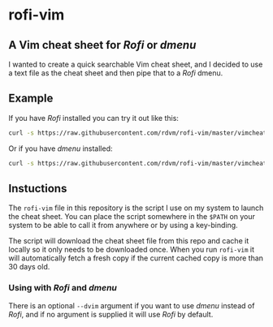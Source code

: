 # rofi-vim

## A Vim cheat sheet for _Rofi_ or _dmenu_

I wanted to create a quick searchable Vim cheat sheet, and I decided to use a
text file as the cheat sheet and then pipe that to a _Rofi_ dmenu.

## Example

If you have _Rofi_ installed you can try it out like this:

```bash
curl -s https://raw.githubusercontent.com/rdvm/rofi-vim/master/vimcheat | rofi -dmenu -p "Vim action" -i -theme-str 'window {width: 98%;}' -theme-str 'window {location: north;}'
```

Or if you have _dmenu_ installed:

```bash
curl -s https://raw.githubusercontent.com/rdvm/rofi-vim/master/vimcheat | dmenu -i -l 30
```

## Instuctions

The `rofi-vim` file in this repository is the script I use on my system to
launch the cheat sheet. You can place the script somewhere in the `$PATH` on
your system to be able to call it from anywhere or by using a key-binding.

The script will download the cheat sheet file from this repo and cache it
locally so it only needs to be downloaded once. When you run `rofi-vim` it will
automatically fetch a fresh copy if the current cached copy is more than 30 days
old.

### Using with _Rofi_ and _dmenu_

There is an optional `--dvim` argument if you want to use _dmenu_ instead of
_Rofi_, and if no argument is supplied it will use _Rofi_ by default.
